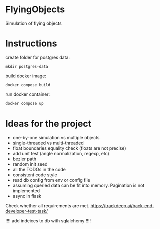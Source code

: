 # FlyingObjects
Simulation of flying objects

# Instructions
create folder for postgres data:
```
mkdir postgres-data
```

build docker image:
```
docker compose build
```

run docker container:
```
docker compose up
```

# Ideas for the project
 - one-by-one simulation vs multiple objects
 - single-threaded vs multi-threaded
 - float boundaries equality check (floats are not precise)
 - add unit test (angle normalization, regexp, etc)
 - bezier path
 - random init seed
 - all the TODOs in the code
 - consistent code style
 - read db config from env or config file
 - assuming queried data can be fit into memory. Pagination is not implemented
 - async in flask

Check whether all requirements are met. https://trackdeep.ai/back-end-developer-test-task/

!!!!  add indeices to db with sqlalchemy !!!!